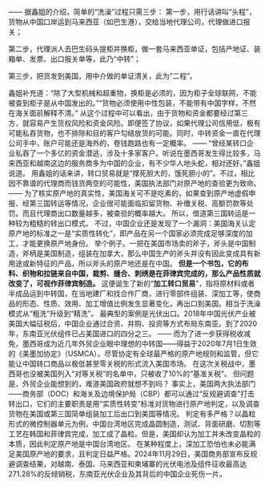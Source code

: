 ——
据鑫姐的介绍，简单的“洗澡”过程只需三步：
第一步，用行话讲叫“头程”，货物从中国口岸运到马来西亚（如巴生港），交给当地代理公司，代理做进口报关；

第二步，代理派人去巴生码头提柜并换柜，做一套马来西亚单证，包括产地证、装箱单、发票、出口报关单等，此乃“中转”；

第三步，把货发到美国，用中介做的单证清关，此为“二程”。

鑫姐补充道：“除了大型机械和超重物，换柜是必须的，因为柜子全球联网，不能被查到柜子是从中国发出的。”“货物必须使用中性包装，不能带有中国字样，不然在海关面前解释不清。” 从这个过程中可以看出，由于货物和资金都要经过第三方，就容易产生货权风险和资金风险。即便签了协议，如果代理公司信用低，极有可能私吞货物，也不排除和目的客户勾结放货的可能。同时，中转资金一直在代理公司手中，账户可能还是海外的，卷钱跑路也有一定概率。
——
“曾经某转口企业私吞了一个多亿的资金潜逃，涉及十多家客户。听说在墨西哥发生得比较多，马来西亚和越南这边的服务商多为中国的企业，有不少华人地头蛇，相对还好。”鑫姐说道。 用鑫姐的话来讲，转口贸易就是“撑死胆大的，饿死胆小的”。不过，相比因不靠谱的代理商而钱货两空的可能性，美国执法部门对原产地的查验更为致命。
——
为了核实原产地的真实性，美国海关可不是吃素的，如果查到原产地虚假申报、经第三国转运等情况，企业很可能面临扣留货物、补缴关税、高额罚款等处罚。而且代理商出口数量越多，被查验的概率越大。 所以，借道第三国转运是一种较为粗糙的转出口模式。 不过，中国企业还是发现了一个漏洞：美国海关认定原产地的标准之一是“实质性转化”，即产品在另一个国家必须完成足够深度的加工，才能更换原产地身份。 举个例子。一把在美国市场卖的斧子，斧头是中国制造，斧柄是美国制造，组装在加拿大，那么中国生产的斧头并没有因此变成具有新用途或新特征的产品，所以斧头的原产地还是在中国。
**但是一个书包，它的布料、织物和拉链来自中国，裁剪、缝合、刺绣是在菲律宾完成的，那么产品性质就改变了，可视作菲律宾制造。**
这便诞生了新的“**加工转口贸易**”，指将原材料或者半成品运到中转国，在当地建厂和找合作厂商，进行零部件组装、深加工等，使商品的形态、性质、效用、加工增值比例发生显著变化，再出口到美国。相当于洗澡模式从“粗洗”升级到“精洗”。 最典型的案例是光伏出口。2018年中国光伏产业被美国大幅征税后，中国企业通过合资、并购、投资等方式布局东南亚。到了2020年，东南亚光伏组件已占美国进口的四分之三。
——
而为了进一步获得税收减免，墨西哥成为近几年外贸企业眼中理想的中转国——得益于2020年7月1日生效的《美墨加协定》（USMCA）。尽管协定有全球最严格的原产地规则和监管，但它能让中国转口商品以极低甚至零关税的形式流入美国市场。 在这次关税战中，墨西哥也没被美国列入“对等关税”的名单中，只被收了10%的“基准关税”。 但问题是，外贸企业能想到的，难道美国政府就想不到吗？ 事实上，美国两大执法部门——商务部（DOC）和海关及边境保护局（CBP）都可以通过“反规避调查”打击转出口，它们的主要职责是用“实质性转变”标准对货物进行原产地判定，以及调查货物在美国或第三国简单组装加工后出口到美国等情况。 
判定有多严格？以晶粒形式的微控制器单元为例。中国台湾地区完成晶圆制造，测试、背面研磨、切割等工艺在韩国和菲律宾完成，加工成了晶粒。但是，美国却认为加工并未改变晶粒的本质，因此判定原产地是中国台湾地区。 在某种程度上，深加工恐怕也未必能满足美国原产地的要求，且判定日益严格。2024年11月29日，美国商务部宣布反规避调查结果，对越南、泰国、马来西亚和柬埔寨的光伏电池及组件征收最高达271.28%的反倾销税，东南亚光伏企业及其背后的中国企业死伤一片。